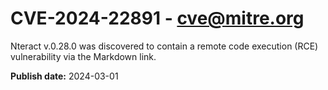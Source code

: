 # CVE-2024-22891 - cve@mitre.org

Nteract v.0.28.0 was discovered to contain a remote code execution (RCE) vulnerability via the Markdown link.

**Publish date:** 2024-03-01
